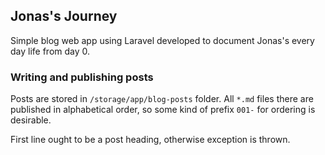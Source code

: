 ## Jonas's Journey

Simple blog web app using Laravel developed to document Jonas's every day life from day 0.

### Writing and publishing posts

Posts are stored in `/storage/app/blog-posts` folder. All `*.md` files there are published
in alphabetical order, so some kind of prefix `001-` for ordering is desirable.

First line ought to be a post heading, otherwise exception is thrown.